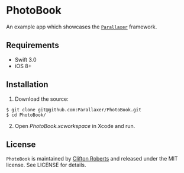 # PhotoBook
An example app which showcases the [`Parallaxer`](https://github.com/Parallaxer/Parallaxer) framework.

## Requirements
- Swift 3.0
- iOS 8+

## Installation

1) Download the source:
```
$ git clone git@github.com:Parallaxer/PhotoBook.git
$ cd PhotoBook/
```

2) Open *PhotoBook.xcworkspace* in Xcode and run.

## License

`PhotoBook` is maintained by [Clifton Roberts](mailto:clifton.roberts@me.com) and released
under the MIT license. See LICENSE for details.
